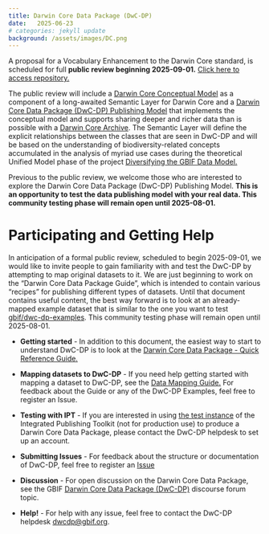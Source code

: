 ```yaml
---
title: Darwin Core Data Package (DwC-DP)
date:   2025-06-23
# categories: jekyll update
background: /assets/images/DC.png
---
```


A proposal for a Vocabulary Enhancement to the Darwin Core standard,  is scheduled for full **public review beginning 2025-09-01.** [Click here to access repository.](https://gbif.github.io/dwc-dp/)

The public review will include a [Darwin Core Conceptual Model](https://gbif.github.io/dwc-dp/#darwin-core-conceptual-model) as a component of a long-awaited Semantic Layer for Darwin Core and a [Darwin Core Data Package (DwC-DP) Publishing Model](https://gbif.github.io/dwc-dp/#darwin-core-data-package-dwc-dp-publishing-model) that implements the conceptual model and supports sharing deeper and richer data than is possible with a [Darwin Core Archive](https://ipt.gbif.org/manual/en/ipt/latest/dwca-guide). The Semantic Layer will define the explicit relationships between the classes that are seen in DwC-DP and will be based on the understanding of biodiversity-related concepts accumulated in the analysis of myriad use cases during the theoretical Unified Model phase of the project [Diversifying the GBIF Data Model.](https://www.gbif.org/new-data-model)

Previous to the public review, we welcome those who are interested to explore the Darwin Core Data Package (DwC-DP) Publishing Model. **This is an opportunity to test the data publishing model with your real data. This community testing phase will remain open until 2025-08-01.**

# Participating and Getting Help #

In anticipation of a formal public review, scheduled to begin 2025-09-01, we would like to invite people to gain familiarity with and test the DwC-DP by attempting to map original datasets to it. We are just beginning to work on the “Darwin Core Data Package Guide”, which is intended to contain various “recipes” for publishing different types of datasets. Until that document contains useful content, the best way forward is to look at an already-mapped example dataset that is similar to the one you want to test [gbif/dwc-dp-examples](gbif/dwc-dp-examples). This community testing phase will remain open until 2025-08-01.

- **Getting started** - In addition to this document, the easiest way to start to understand DwC-DP is to look at the [Darwin Core Data Package - Quick Reference Guide.](https://gbif.github.io/dwc-dp/qrg/index.html)

- **Mapping datasets to DwC-DP** - If you need help getting started with mapping a dataset to DwC-DP, see the [Data Mapping Guide.](https://gbif.github.io/dwc-dp-examples/data-mapping-guide.html) For feedback about the Guide or any of the DwC-DP Examples, feel free to register an Issue.

- **Testing with IPT** - If you are interested in using [the test instance](https://dwcdp-ipt.gbif-test.org/) of the Integrated Publishing Toolkit (not for production use) to produce a Darwin Core Data Package, please contact the DwC-DP helpdesk to set up an account.

- **Submitting Issues** - For feedback about the structure or documentation of DwC-DP, feel free to register an [Issue](https://github.com/gbif/dwc-dp/issues)

- **Discussion** - For open discussion on the Darwin Core Data Package, see the GBIF [Darwin Core Data Package (DwC-DP)](https://discourse.gbif.org/t/darwin-core-data-package-dwc-dp/5937) discourse forum topic.

- **Help!** - For help with any issue, feel free to contact the DwC-DP helpdesk dwcdp@gbif.org.




